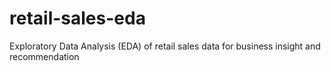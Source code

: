 # retail-sales-eda
Exploratory Data Analysis (EDA) of retail sales data for business insight and recommendation

